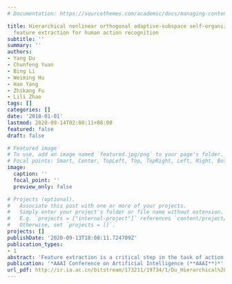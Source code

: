 ```yaml
---
# Documentation: https://sourcethemes.com/academic/docs/managing-content/

title: Hierarchical nonlinear orthogonal adaptive-subspace self-organizing map based
  feature extraction for human action recognition
subtitle: ''
summary: ''
authors:
- Yang Du
- Chunfeng Yuan
- Bing Li
- Weiming Hu
- Hao Yang
- Zhikang Fu
- Lili Zhao
tags: []
categories: []
date: '2018-01-01'
lastmod: 2020-09-14T02:08:11+08:00
featured: false
draft: false

# Featured image
# To use, add an image named `featured.jpg/png` to your page's folder.
# Focal points: Smart, Center, TopLeft, Top, TopRight, Left, Right, BottomLeft, Bottom, BottomRight.
image:
  caption: ''
  focal_point: ''
  preview_only: false

# Projects (optional).
#   Associate this post with one or more of your projects.
#   Simply enter your project's folder or file name without extension.
#   E.g. `projects = ["internal-project"]` references `content/project/deep-learning/index.md`.
#   Otherwise, set `projects = []`.
projects: []
publishDate: '2020-09-13T18:08:11.724709Z'
publication_types:
- 1
abstract: 'Feature extraction is a critical step in the task of action recognition. Hand-crafted features are often restricted because of their fixed forms and deep learning features are more effective but need large-scale labeled data for training. In this paper, we propose a new hierarchical Nonlinear Orthogonal Adaptive-Subspace Self-Organizing Map (NOASSOM) to adaptively and learn effective features from data without supervision. NOASSOM is extended from Adaptive-Subspace Self-Organizing Map (ASSOM) which only deals with linear data and is trained with supervision by the labeled data. Firstly, by adding a nonlinear orthogonal map layer, NOASSOM is able to handle the nonlinear input data and it avoids defining the specific form of the nonlinear orthogonal map by a kernel trick. Secondly, we modify loss function of ASSOM such that every input sample is used to train model individually. In this way, NOASSOM effectively learns the statistic patterns from data without supervision. Thirdly, we propose a hierarchical NOASSOM to extract more representative features. Finally, we apply the proposed hierarchical NOASSOM to efficiently describe the appearance and motion information around trajectories for action recognition. Experimental results on widely used datasets show that our method has superior performance than many state-of-the-art hand-crafted features and deep learning features based methods.'
publication: '*AAAI Conference on Artificial Intelligence (**AAAI**)*'
url_pdf: http://ir.ia.ac.cn/bitstream/173211/19734/1/Du_Hierarchical%20Nonlinear%20Orthogonal%20Adaptive-Subspace%20Self-Organizing%20Map_AAAI_2018.pdf
---
```

